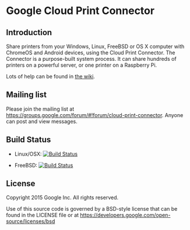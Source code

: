 # Google Cloud Print Connector

## Introduction
Share printers from your Windows, Linux, FreeBSD or OS X computer with ChromeOS and Android devices, using the Cloud Print Connector. The Connector is a purpose-built system process. It can share hundreds of printers on a powerful server, or one printer on a Raspberry Pi.

Lots of help can be found in [the wiki](https://github.com/google/cloud-print-connector/wiki).

## Mailing list
Please join the mailing list at https://groups.google.com/forum/#!forum/cloud-print-connector. Anyone can post and view messages.

## Build Status
* Linux/OSX: [![Build Status](https://travis-ci.org/google/cloud-print-connector.svg?branch=master)](https://travis-ci.org/google/cloud-print-connector)

* FreeBSD: [![Build Status](http://jenkins.mouf.net/job/cloud-print-connector/badge/icon)](http://jenkins.mouf.net/job/cloud-print-connector/)

## License
Copyright 2015 Google Inc. All rights reserved.

Use of this source code is governed by a BSD-style
license that can be found in the LICENSE file or at
https://developers.google.com/open-source/licenses/bsd
